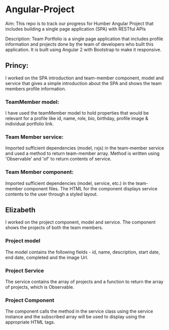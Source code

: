 # Angular-Project
Aim: This repo is to track our progress for Humber Angular Project that includes building a single page application (SPA) with RESTful APIs

Description: Team Portfolio is a single page application that includes profile information and projects done by the team of developers who built this application. It is built using Angular 2 with Bootstrap to make it responsive. 

## Princy: 

I worked on the SPA introduction and team-member component, model and service that gives a simple introduction about the SPA and shows the team members profile information. 

### TeamMember model: 

I have used the teamMember model to hold properties that would be relevant for a profile like id, name, role, bio, birthday, profile image & individual portfolio link. 

### Team Member service: 

Imported sufficient dependencies (model, rxjs) in the team-member service and used a method to return team-member array. Method is written using 'Observable' and 'of' to return contents of service. 

### Team Member component: 

Imported sufficient dependencies (model, service, etc.) in the team-member component files. The HTML for the component displays service contents to the user through a styled layout. 

## Elizabeth

I worked on the project component, model and service. The component shows the projects of both the team members. 

### Project model

The model contains the following fields - id, name, description, start date, end date, completed and the image Url. 

### Project Service

The service contains the array of projects and a function to return the array of projects, which is Observable.

### Project Component

The component calls the method in the service class using the service instance and the subscribed array will be used to display using the appropriate HTML tags.
